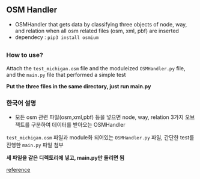 ## OSM Handler

* OSMHandler that gets data by classifying three objects of node, way, and relation when all osm related files (osm, xml, pbf) are inserted
* dependecy : `pip3 install osmium`

###
##
### How to use?

Attach the `test_michigan.osm` file and the moduleized `OSMHandler.py` file, and the `main.py` file that performed a simple test

__Put the three files in the same directory, just run main.py__


### 한국어 설명

* 모든 osm 관련 파일(osm,xml,pbf) 등을 넣으면 node, way, relation 3가지 오브젝트를 구분하여 데이터를 받아오는 OSMHandler


`test_michigan.osm` 파일과 module화 되어있는 `OSMHandler.py` 파일, 간단한 test를 진행한 `main.py` 파일 첨부

__세 파일을 같은 디렉토리에 넣고, main.py만 돌리면 됨__

[reference](https://docs.osmcode.org/pyosmium/latest/ref_osm.html#osmium.osm.RelationMember)
